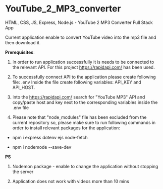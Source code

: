 # YouTube_2_MP3_converter
HTML, CSS, JS, Express, Node.js - YouTube 2 MP3 Converter Full Stack App

Current application enable to convert YouTube video into the mp3 file and then download it.

**Prerequisites**:

1) In order to run application successfully it is needs to be connected to the relevant API.
For this project https://rapidapi.com/ has been used.

2) To successfully connect API to the application please create following file: .env
Inside the file create following variables:
API_KEY and API_HOST.

3) Into the https://rapidapi.com/ search for "YouTube MP3" API and copy/paste host and key next to the corresponding variables inside the .env file

4) Please note that "node_modules" file has been excluded from the current repository so, please make sure to run following commands in order to install relevant
packages for the application:

* npm i express dotenv ejs node-fetch

* npm i nodemode --save-dev

**PS**

1) Nodemon package - enable to change the application without stopping the server

2) Application does not work with videos more than 10 mins


